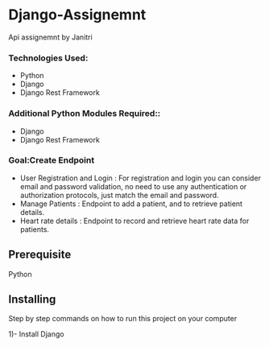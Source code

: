 # Django-Assignemnt
Api assignemnt by Janitri

### Technologies Used: 
+ Python
+ Django
+ Django Rest Framework

### Additional Python Modules Required:: 
+ Django
+ Django Rest Framework

### Goal:Create Endpoint 
+  User Registration and Login : For registration and login you can consider
email and password validation, no need to use any authentication or
authorization protocols, just match the email and password.
+  Manage Patients : Endpoint to add a patient, and to retrieve patient details.
+  Heart rate details : Endpoint to record and retrieve heart rate data for
patients.

## Prerequisite
Python 

## Installing

Step by step commands on how to run this project on your computer

1)- Install Django

```
 pip install django
```

2)- Create django RestFramework

```
pip install djangorestframework
```

5)- Execute below commands

```
python manage.py makemigrations
python manage.py migrate
```
Note: Above commands should be executed if there is any db level changes

6)- Create superuser for admin access and follow instruction, if not created one

```
python manage.py createsuperuser
```

## Running the server

```
python manage.py runserver
```

## Running the Test scripts

```
python manage.py runserver
```

And the project is ready for use on your computer!

## Running the Test scripts

There are 4 files named login, registration, Patient and Vitals in the tests folder.In each file there will be classes.To executetest cases run the below commnad
```
python manage.py test api.tests.[classname]
```

<br>

